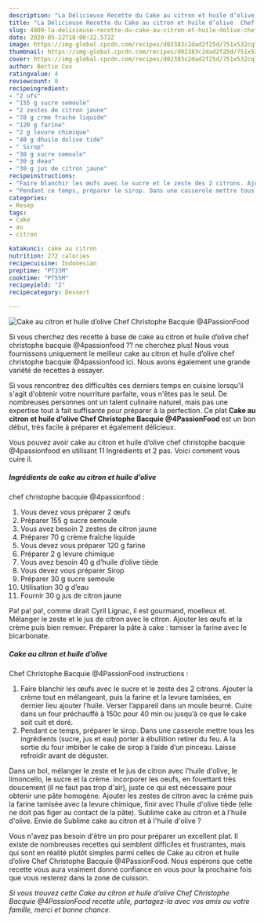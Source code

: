 ```yaml
---
description: "La Délicieuse Recette du Cake au citron et huile d’olive  Chef Christophe Bacquie @4PassionFood"
title: "La Délicieuse Recette du Cake au citron et huile d’olive  Chef Christophe Bacquie @4PassionFood"
slug: 4809-la-delicieuse-recette-du-cake-au-citron-et-huile-dolive-chef-christophe-bacquie-4passionfood
date: 2020-05-22T18:00:22.572Z
image: https://img-global.cpcdn.com/recipes/d02383c2dad2f25d/751x532cq70/cake-au-citron-et-huile-dolive-chef-christophe-bacquie-4passionfood-photo-principale-de-la-recette.jpg
thumbnail: https://img-global.cpcdn.com/recipes/d02383c2dad2f25d/751x532cq70/cake-au-citron-et-huile-dolive-chef-christophe-bacquie-4passionfood-photo-principale-de-la-recette.jpg
cover: https://img-global.cpcdn.com/recipes/d02383c2dad2f25d/751x532cq70/cake-au-citron-et-huile-dolive-chef-christophe-bacquie-4passionfood-photo-principale-de-la-recette.jpg
author: Bertie Cox
ratingvalue: 4
reviewcount: 8
recipeingredient:
- "2 ufs"
- "155 g sucre semoule"
- "2 zestes de citron jaune"
- "70 g crme frache liquide"
- "120 g farine"
- "2 g levure chimique"
- "40 g dhuile dolive tide"
- " Sirop"
- "30 g sucre semoule"
- "30 g deau"
- "30 g jus de citron jaune"
recipeinstructions:
- "Faire blanchir les œufs avec le sucre et le zeste des 2 citrons. Ajouter la crème tout en mélangeant, puis la farine et la levure tamisées, en dernier lieu ajouter l’huile. Verser l’appareil dans un moule beurré. Cuire dans un four préchauffé à 150c pour 40 min ou jusqu’à ce que le cake soit cuit et doré."
- "Pendant ce temps, préparer le sirop. Dans une casserole mettre tous les ingrédients (sucre, jus et eau) porter à ébullition retirer du feu. A la sortie du four imbiber le cake de sirop à l’aide d’un pinceau. Laisse refroidir avant de déguster."
categories:
- Resep
tags:
- cake
- au
- citron

katakunci: cake au citron 
nutrition: 272 calories
recipecuisine: Indonesian
preptime: "PT33M"
cooktime: "PT55M"
recipeyield: "2"
recipecategory: Dessert

---
```



![Cake au citron et huile d’olive 
Chef Christophe Bacquie
@4PassionFood](https://img-global.cpcdn.com/recipes/d02383c2dad2f25d/751x532cq70/cake-au-citron-et-huile-dolive-chef-christophe-bacquie-4passionfood-photo-principale-de-la-recette.jpg)

Si vous cherchez des recette à base de cake au citron et huile d’olive 
chef christophe bacquie
@4passionfood ?? ne cherchez plus! Nous vous fournissons uniquement le meilleur cake au citron et huile d’olive 
chef christophe bacquie
@4passionfood ici. Nous avons également une grande variété de recettes à essayer.

Si vous rencontrez des difficultés ces derniers temps en cuisine lorsqu'il s'agit d'obtenir votre nourriture parfaite, vous n'êtes pas le seul. De nombreuses personnes ont un talent culinaire naturel, mais pas une expertise tout à fait suffisante pour préparer à la perfection. Ce plat <strong> Cake au citron et huile d’olive 
Chef Christophe Bacquie
@4PassionFood </strong> est un bon début, très facile à préparer et également délicieux.

<!--inarticleads1-->

Vous pouvez avoir cake au citron et huile d’olive 
chef christophe bacquie
@4passionfood en utilisant 11 Ingrédients et 2 pas. Voici comment vous cuire il.

##### Ingrédients de cake au citron et huile d’olive 
chef christophe bacquie
@4passionfood :

1. Vous devez vous préparer 2 œufs
1. Préparer 155 g sucre semoule
1. Vous avez besoin 2 zestes de citron jaune
1. Préparer 70 g crème fraîche liquide
1. Vous devez vous préparer 120 g farine
1. Préparer 2 g levure chimique
1. Vous avez besoin 40 g d’huile d’olive tiède
1. Vous devez vous préparer  Sirop
1. Préparer 30 g sucre semoule
1. Utilisation 30 g d’eau
1. Fournir 30 g jus de citron jaune


Pa! pa! pa!, comme dirait Cyril Lignac, il est gourmand, moelleux et. Mélanger le zeste et le jus de citron avec le citron. Ajouter les œufs et la crème puis bien remuer. Préparer la pâte à cake : tamiser la farine avec le bicarbonate. 

<!--inarticleads2-->

##### Cake au citron et huile d’olive 
Chef Christophe Bacquie
@4PassionFood instructions :

1. Faire blanchir les œufs avec le sucre et le zeste des 2 citrons. Ajouter la crème tout en mélangeant, puis la farine et la levure tamisées, en dernier lieu ajouter l’huile. Verser l’appareil dans un moule beurré. Cuire dans un four préchauffé à 150c pour 40 min ou jusqu’à ce que le cake soit cuit et doré.
1. Pendant ce temps, préparer le sirop. Dans une casserole mettre tous les ingrédients (sucre, jus et eau) porter à ébullition retirer du feu. A la sortie du four imbiber le cake de sirop à l’aide d’un pinceau. Laisse refroidir avant de déguster.


Dans un bol, mélanger le zeste et le jus de citron avec l&#39;huile d&#39;olive, le limoncello, le sucre et la crème. Incorporer les oeufs, en fouettant très doucement (il ne faut pas trop d&#39;air), juste ce qui est nécessaire pour obtenir une pâte homogène. Ajouter les zestes de citron avec la crème puis la farine tamisée avec la levure chimique, finir avec l&#39;huile d&#39;olive tiède (elle ne doit pas figer au contact de la pâte). Sublime cake au citron et à l&#39;huile d&#39;olive. Envie de Sublime cake au citron et à l&#39;huile d&#39;olive ? 

<!--inarticleads1-->

<p>
Vous n'avez pas besoin d'être un pro pour préparer un excellent plat. Il existe de nombreuses recettes qui semblent difficiles et frustrantes, mais qui sont en réalité plutôt simples parmi celles de Cake au citron et huile d’olive 
Chef Christophe Bacquie
@4PassionFood. Nous espérons que cette recette vous aura vraiment donné confiance en vous pour la prochaine fois que vous resterez dans la zone de cuisson.
</p>

<p>
<i>Si vous trouvez cette Cake au citron et huile d’olive 
Chef Christophe Bacquie
@4PassionFood recette utile, partagez-la avec vos amis ou votre famille, merci et bonne chance.</i>
</p>
